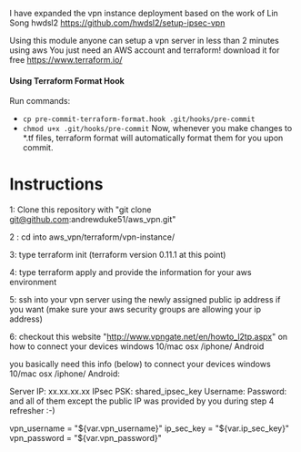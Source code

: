 I have expanded the vpn instance deployment based on the work of Lin Song hwdsl2 https://github.com/hwdsl2/setup-ipsec-vpn

Using this module anyone can setup a vpn server in less than 2 minutes using aws
You just need an AWS account and terraform!
download it for free https://www.terraform.io/

#### Using Terraform Format Hook
Run commands:
- `cp pre-commit-terraform-format.hook .git/hooks/pre-commit`
- `chmod u+x .git/hooks/pre-commit`
Now, whenever you make changes to \*.tf files, terraform format will automatically format them for you upon commit.










# Instructions

1: Clone this repository with "git clone git@github.com:andrewduke51/aws_vpn.git"

2 : cd into aws_vpn/terraform/vpn-instance/

3: type terraform init (terraform version 0.11.1 at this point)

4: type terraform apply and provide the information for your aws environment

5: ssh into your vpn server using the newly assigned public ip address if you want (make sure your aws security groups are allowing your ip address)

6: checkout this website "http://www.vpngate.net/en/howto_l2tp.aspx" on how to connect your devices windows 10/mac osx /iphone/ Android

you basically need this info (below) to connect your devices windows 10/mac osx /iphone/ Android:

Server IP: xx.xx.xx.xx
IPsec PSK: shared_ipsec_key
Username: <username>
Password: <password>
and all of them except the public IP was provided by you during step 4
refresher :-)

vpn_username       = "${var.vpn_username}"
ip_sec_key         = "${var.ip_sec_key}"
vpn_password       = "${var.vpn_password}"